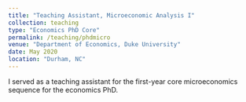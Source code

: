 ```yaml
---
title: "Teaching Assistant, Microeconomic Analysis I"
collection: teaching
type: "Economics PhD Core"
permalink: /teaching/phdmicro
venue: "Department of Economics, Duke University"
date: May 2020
location: "Durham, NC"
---
```


I served as a teaching assistant for the first-year core microeconomics sequence for the economics PhD.
